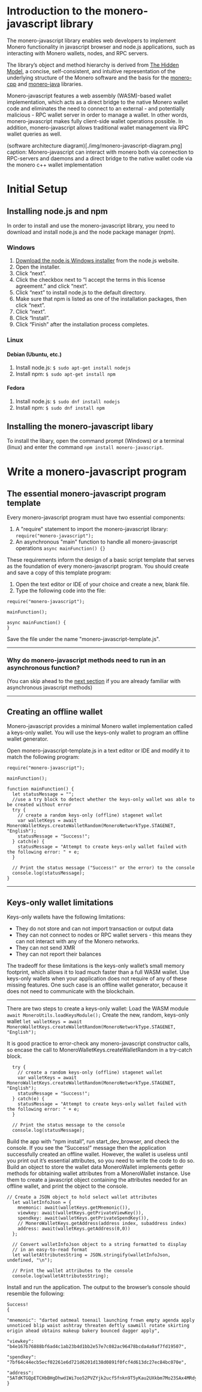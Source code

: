 # Introduction to the monero-javascript library
The monero-javascript library enables web developers to implement Monero functionality in javascript browser and node.js applications, such as interacting with Monero wallets, nodes, and RPC servers.

The library’s object and method hierarchy is derived from [The Hidden Model](https://moneroecosystem.org/monero-java/monero-spec.pdf), a concise, self-consistent, and intuitive representation of the underlying structure of the Monero software and the basis for the [monero-cpp](https://github.com/woodser/monero-cpp-library) and [monero-java](https://monero-ecosystem/monero-java) libraries.

Monero-javascript features a web assembly (WASM)-based wallet implementation, which acts as a direct bridge to the native Monero wallet code and eliminates the need to connect to an external - and potentially malicious - RPC wallet server in order to manage a wallet. In other words, monero-javascript makes fully client-side wallet operations possible. In addition, monero-javascript allows traditional wallet management via RPC wallet queries as well.

(software architecture diagram)[./img/monero-javascript-diagram.png] caption:  Monero-javascript can interact with monero both via connection to RPC-servers and daemons and a direct bridge to the native wallet code via the monero c++ wallet implementation

# Initial Setup

## Installing node.js and npm
In order to install and use the monero-javascript library, you need to download and install node.js and the node package manager (npm). 

### Windows
1. [Download the node.js Windows installer](https://nodejs.org/en/download/) from the node.js website.
2. Open the installer.
3. Click “next”.
4. Click the checkbox next to “I accept the terms in this license agreement.” and click “next”.
5. Click “next” to install node.js to the default directory.
6. Make sure that npm is listed as one of the installation packages, then click “next”.
7. Click “next”.
8. Click “Install”.
9. Click “Finish” after the installation process completes.

### Linux
  #### Debian (Ubuntu, etc.)
  1. Install node.js:
    `$ sudo apt-get install nodejs`
  2. Install npm:
    `$ sudo apt-get install npm`
  #### Fedora
  1. Install node.js:
    `$ sudo dnf install nodejs`
  2. Install npm:
    `$ sudo dnf install npm`

## Installing the monero-javascript libary

To install the libary, open the command prompt (Windows) or a terminal (linux) and enter the command `npm install monero-javascript`.

# Write a monero-javascript program

## The essential monero-javascript program template

Every monero-javascript program must have two essential components:
1. A "require" statement to import the monero-javascript library:
```require("monero-javascript");```
2. An asynchronous "main" function to handle all monero-javascript operations
```async mainFunction() {}```

These requirements inform the design of a basic script template that serves as the foundation of every monero-javascript program. You should create and save a copy of this template program:
1. Open the text editor or IDE of your choice and create a new, blank file.
2. Type the following code into the file:
```
require("monero-javascript");

mainFunction();

async mainFunction() {
}
```
Save the file under the name "monero-javascript-template.js".

---
### Why do monero-javascript methods need to run in an asynchronous function?
(You can skip ahead to the [next section](creating-an-offline-wallet) if you are already familiar with asynchronous javascript methods)



---

## Creating an offline wallet
Monero-javascript provides a minimal Monero wallet implementation called a keys-only wallet. You will use the keys-only wallet to program an offline wallet generator. 

Open monero-javascript-template.js in a text editor or IDE and modify it to match the following program:

```
require("monero-javascript");

mainFunction();

function mainFunction() {
  let statusMessage = "";
  //use a try block to detect whether the keys-only wallet was able to be created without error
  try {
    // create a random keys-only (offline) stagenet wallet
    var walletKeys = await MoneroWalletKeys.createWalletRandom(MoneroNetworkType.STAGENET, "English");
    statusMessage = "Success!";
  } catch(e) {
    statusMessage = "Attempt to create keys-only wallet failed with the following error: " + e;
  }

  // Print the status message ("Success!" or the error) to the console
  console.log(statusMessage);
}
```

---
## Keys-only wallet limitations
Keys-only wallets have the following limitations:
* They do not store and can not import transaction or output data
* They can not connect to nodes or RPC wallet servers - this means they can not interact with any of the Monero networks.
* They can not send XMR
* They can not report their balances

The tradeoff for these limitations is the keys-only wallet’s small memory footprint, which allows it to load much faster than a full WASM wallet. Use keys-only wallets when your application does not require of any of these missing features. One such case is an offline wallet generator, because it does not need to communicate with the blockchain. 

---

There are two steps to create a keys-only wallet:
Load the WASM module
`await MoneroUtils.loadKeysModule();`
Create the new, random, keys-only wallet
`let walletKeys = await MoneroWalletKeys.createWalletRandom(MoneroNetworkType.STAGENET, "English");`

It is good practice to error-check any monero-javascript constructor calls, so encase the call to MoneroWalletKeys.createWalletRandom in a try-catch block.

```
  try {
    // create a random keys-only (offline) stagenet wallet
    var walletKeys = await MoneroWalletKeys.createWalletRandom(MoneroNetworkType.STAGENET, "English");
    statusMessage = "Success!";
  } catch(e) {
    statusMessage = "Attempt to create keys-only wallet failed with the following error: " + e;
  }

  // Print the status message to the console
  console.log(statusMessage);
```

Build the app with “npm install”, run start_dev_browser, and check the console. If you see the “Success!” message then the application successfully created an offline wallet. However, the wallet is useless until you print out it’s essential attributes, so you need to write the code to do so.
Build an object to store the wallet data
MoneroWallet implements getter methods for obtaining wallet attributes from a MoneroWallet instance. Use them to create a javascript object containing the attributes needed for an offline wallet, and print the object to the console.

```
// Create a JSON object to hold select wallet attributes
  let walletInfoJson = {
    mnemonic: await(walletKeys.getMnemonic()),
    viewkey: await(walletKeys.getPrivateViewKey()),
    spendkey: await(walletKeys.getPrivateSpendKey()),
    // MoneroWalletKeys.getAddress(address index, subaddress index)
    address: await(walletKeys.getAddress(0,0))
  };

  // Convert walletInfoJson object to a string formatted to display
  // in an easy-to-read format
  let walletAttributesString = JSON.stringify(walletInfoJson, undefined, "\n");

  // Print the wallet attributes to the console
  console.log(walletAttributesString);
```

Install and run the application. The output to the browser’s console should resemble the following:
```
Success!
{

"mnemonic": "darted oatmeal toenail launching frown empty agenda apply unnoticed blip waist ashtray threaten deftly sawmill rotate skirting origin ahead obtains makeup bakery bounced dagger apply",

"viewkey": "b4e167b76888bf6ad4c1ab23b4d1bb2e57e7c082ac96478bcda4a9af7fd19507",

"spendkey": "7bf64c44ecb5ecf02261e6d721d6201d138d0891f0fcf4d613dc27ec84bc070e",

"address": "5ATdKTGQpETCHbBHgDhwd1Wi7oo52PVZYjk2ucf5fnkn9T5yKau2UXkbm7Mo23SAx4MRdyvAaVq75LY9EjSPQnorCGebFqg"
}
```
